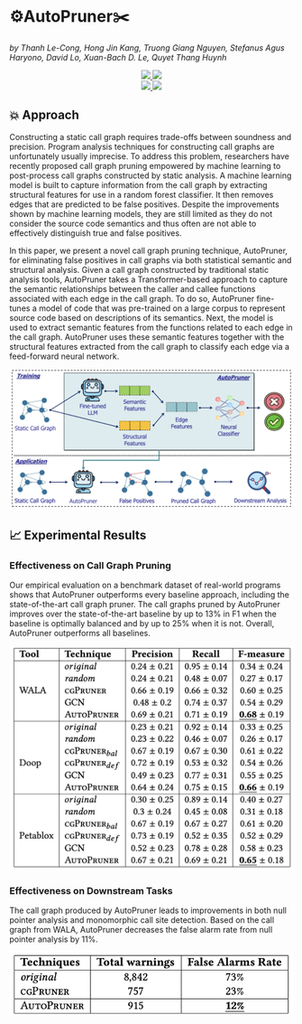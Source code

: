 # ⚙️AutoPruner✂️
*by Thanh Le-Cong, Hong Jin Kang, Truong Giang Nguyen, Stefanus Agus Haryono, David Lo, Xuan-Bach D. Le, Quyet Thang Huynh*
<p align="center">
    <a href="https://arxiv.org/abs/2209.03230"><img src="https://img.shields.io/badge/Conference-ESEC/FSE 2023-green?style=for-the-badge">
    <a href="https://arxiv.org/abs/2209.03230"><img src="https://img.shields.io/badge/arXiv-2209.03230-b31b1b.svg?style=for-the-badge">
    <br>
    <a href="https://zenodo.org/records/6369874"><img src="https://img.shields.io/badge/Replication-10.5281%2Fzenodo.6369874-blue?style=for-the-badge">
    <a href="https://hub.docker.com/r/thanhlecong/autopruner"><img src="https://img.shields.io/badge/docker-thanhlecong%2Fautopruner-%230db7ed.svg?style=for-the-badge&logo=docker&logoColor=white"></a>
</p>

## 💥 Approach
Constructing a static call graph requires trade-offs between soundness and precision. Program analysis techniques for constructing call graphs are unfortunately usually imprecise. To address this problem, researchers have recently proposed call graph pruning empowered by machine learning to post-process call graphs constructed by static analysis. A machine learning model is built to capture information from the call graph by extracting structural features for use in a random forest classifier. It then removes edges that are predicted to be false positives. Despite the improvements shown by machine learning models, they are still limited as they do not consider the source code semantics and thus often are not able to effectively distinguish true and false positives. 

In this paper, we present a novel call graph pruning technique, AutoPruner, for eliminating false positives in call graphs via both statistical semantic and structural analysis. Given a call graph constructed by traditional static analysis tools, AutoPruner takes a Transformer-based approach to capture the semantic relationships between the caller and callee functions associated with each edge in the call graph. To do so, AutoPruner fine-tunes a model of code that was pre-trained on a large corpus to represent source code based on descriptions of its semantics. Next, the model is used to extract semantic features from the functions related to each edge in the call graph. AutoPruner uses these semantic features together with the structural features extracted from the call graph to classify each edge via a feed-forward neural network.

<p align="center">
  <img alt="AutoPruner Overview" src="assets/overview.png", style="background-color:white;" width="850">
</p>

## 📈 Experimental Results

### Effectiveness on Call Graph Pruning
Our empirical evaluation on a benchmark dataset of real-world programs shows that AutoPruner outperforms every baseline approach, including the state-of-the-art call
graph pruner. The call graphs pruned by AutoPruner improves over the state-of-the-art baseline by up to 13% in F1 when the baseline is optimally balanced and by up to 25% when it is not. Overall, AutoPruner outperforms
all baselines.

<p align="center">
  <img alt="RQ1: Effectiveness" src="assets/rq1.png", style="background-color:white;" width="550">
</p>

### Effectiveness on Downstream Tasks

The call graph produced by AutoPruner leads to improvements in both null pointer analysis and monomorphic call site detection. Based on the call graph from WALA, AutoPruner decreases the false alarm rate from null pointer analysis by 11%.

<p align="center">
  <img alt="RQ1: Effectiveness" src="assets/rq2.png", style="background-color:white;" width="550">
</p>
